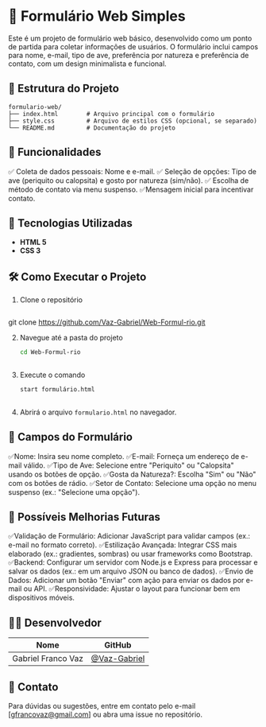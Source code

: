 # 🐾 Formulário Web Simples

Este é um projeto de formulário web básico, desenvolvido como um ponto de partida para coletar informações de usuários. O formulário inclui campos para nome, e-mail, tipo de ave, preferência por natureza e preferência de contato, com um design minimalista e funcional.

## 📁 Estrutura do Projeto


```
formulario-web/
├── index.html        # Arquivo principal com o formulário
├── style.css         # Arquivo de estilos CSS (opcional, se separado)
└── README.md         # Documentação do projeto
```

## 🚀 Funcionalidades

✅ Coleta de dados pessoais: Nome e e-mail.
✅ Seleção de opções: Tipo de ave (periquito ou calopsita) e gosto por natureza (sim/não).
✅ Escolha de método de contato via menu suspenso.
✅Mensagem inicial para incentivar contato.

## 🎨 Tecnologias Utilizadas

- **HTML 5**
- **CSS 3**

## 🛠️ Como Executar o Projeto

1. Clone o repositório
   ```bash
git clone https://github.com/Vaz-Gabriel/Web-Formul-rio.git
   
   
2. Navegue até a pasta do projeto
   ```bash
   cd Web-Formul-rio
  

3. Execute o comando
   ```bash
   start formulário.html
  

4. Abrirá o arquivo `formulario.html` no navegador.

## 📌 Campos do Formulário

✅Nome: Insira seu nome completo.
✅E-mail: Forneça um endereço de e-mail válido.
✅Tipo de Ave: Selecione entre "Periquito" ou "Calopsita" usando os botões de opção.
✅Gosta da Natureza?: Escolha "Sim" ou "Não" com os botões de rádio.
✅Setor de Contato: Selecione uma opção no menu suspenso (ex.: "Selecione uma opção").

## 📌 Possíveis Melhorias Futuras

✅Validação de Formulário: Adicionar JavaScript para validar campos (ex.: e-mail no formato correto).
✅Estilização Avançada: Integrar CSS mais elaborado (ex.: gradientes, sombras) ou usar frameworks como Bootstrap.
✅Backend: Configurar um servidor com Node.js e Express para processar e salvar os dados (ex.: em um arquivo JSON ou banco de dados).
✅Envio de Dados: Adicionar um botão "Enviar" com ação para enviar os dados por e-mail ou API.
✅Responsividade: Ajustar o layout para funcionar bem em dispositivos móveis.

## 👨‍💻 Desenvolvedor

| Nome     | GitHub                           |
|----------|----------------------------------|
| Gabriel Franco Vaz | [@Vaz-Gabriel](https://github.com/Vaz-Gabriel) |

## 🖤 Contato

Para dúvidas ou sugestões, entre em contato pelo e-mail [gfrancovaz@gmail.com] ou abra uma issue no repositório.
